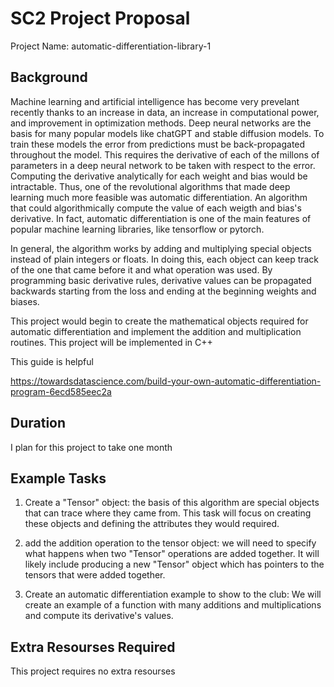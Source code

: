 # SC2 Project Proposal
Project Name: automatic-differentiation-library-1
## Background
Machine learning and artificial intelligence has become very prevelant recently thanks to an increase in data, an increase in computational power, and improvement in optimization methods. Deep neural networks are the basis for many popular models like chatGPT and stable diffusion models. To train these models the error from predictions must be back-propagated throughout the model. This requires the derivative of each of the millons of parameters in a deep neural network to be taken with respect to the error. Computing the derivative analytically for each weight and bias would be intractable. Thus, one of the revolutional algorithms that made deep learning much more feasible was automatic differentiation. An algorithm that could algorithmically compute the value of each weigth and bias's derivative. In fact, automatic differentiation is one of the main features of popular machine learning libraries, like tensorflow or pytorch. 

In general, the algorithm works by adding and multiplying special objects instead of plain integers or floats. In doing this, each object can keep track of the one that came before it and what operation was used. By programming basic derivative rules, derivative values can be propagated backwards starting from the loss and ending at the beginning weights and biases.

This project would begin to create the mathematical objects required for automatic differentiation and implement the addition and multiplication routines. This project will be implemented in C++

This guide is helpful

https://towardsdatascience.com/build-your-own-automatic-differentiation-program-6ecd585eec2a

## Duration
I plan for this project to take one month

## Example Tasks
1. Create a "Tensor" object: the basis of this algorithm are special objects that can trace where they came from. This task will focus on creating these objects and defining the attributes they would required.

2. add the addition operation to the tensor object: we will need to specify what happens when two "Tensor" operations are added together. It will likely include producing a new "Tensor" object which has pointers to the tensors that were added together.

3. Create an automatic differentiation example to show to the club: We will create an example of a function with many additions and multiplications and compute its derivative's values.

## Extra Resourses Required
This project requires no extra resourses